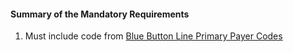 #### Summary of the Mandatory Requirements

1.  Must include code from [Blue Button Line Primary Payer Codes](ValueSet-line-bene-prmry-pyr-cd.html)
